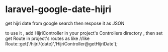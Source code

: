 # laravel-google-date-hijri
get hijri date from google search then respose it as JSON

   

to use it , 
add HijriController in your project's Controllers directory , 
then set get Route in   project's routes as like 
 //like Route::get('/hijri/{date}','HijriController@getHijriDate');


